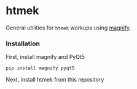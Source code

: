 # htmek
General utilities for `htmek` workups using [magnify](https://github.com/FordyceLab/magnify).

### Installation
First, install magnify and PyQt5
```
pip install magnify pyqt5
```
Next, install htmek from this repository
